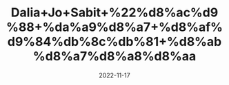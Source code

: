 ---
title: 'Dalia+Jo+Sabit+%22%d8%ac%d9%88+%da%a9%d8%a7+%d8%af%d9%84%db%8c%db%81+%d8%ab%d8%a7%d8%a8%d8%aa'
date: '2022-11-17' 
metatag: '' 
inventory: '0' 
draft: false 
# meta description 
shortDescripton: 'Barley+Porridge+%22++Dalia+is+rich+in+fiber+and+functions+as+an+excellent+laxative+and+Helps+in+weight+loss.+It+also+helps+in+muscle+mass+gain'
description: 'Food+Product'
longdescription: ''
tags: ''
brand: ''
subCategory: ''
sellCount: '0'
featured: True
# product Price
price: '70.0'
# Product Short Description
shortDescription: 'Barley+Porridge+%22++Dalia+is+rich+in+fiber+and+functions+as+an+excellent+laxative+and+Helps+in+weight+loss.+It+also+helps+in+muscle+mass+gain'
productID: '95B39181-4F3B-ED11-996A-005056B3A416'
type: 'products'
category: 'Food+Product' 
thumnailproduct: 'https://eraconnect.blob.core.windows.net/product-images/aminsaddiquidawakhana/4f00702c-4370-4468-8e5a-dc11571e2e37.webp' 
images:
  - image: 'https://eraconnect.blob.core.windows.net/product-images/aminsaddiquidawakhana/4f00702c-4370-4468-8e5a-dc11571e2e37.webp'  
Variants:
---